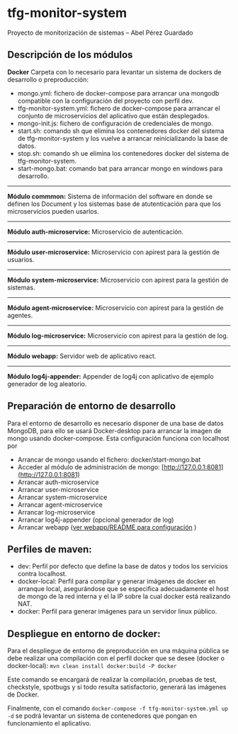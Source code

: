 # tfg-monitor-system
Proyecto de monitorización de sistemas – Abel Pérez Guardado

## Descripción de los módulos

**Docker**
Carpeta con lo necesario para levantar un sistema de dockers de desarrollo o preproducción:
* mongo.yml: fichero de docker-compose para arrancar una mongodb compatible con la configuración del proyecto con perfil
dev.
* tfg-monitor-system.yml: fichero de docker-compose para arrancar el conjunto de microservicios del aplicativo que están
desplegados.
* mongo-init.js: fichero de configuración de credenciales de mongo.
* start.sh: comando sh que elimina los contenedores docker del sistema de tfg-monitor-system y los vuelve a arrancar 
reinicializando la base de datos.
* stop.sh: comando sh ue elimina los contenedores docker del sistema de tfg-monitor-system.
* start-mongo.bat: comando bat para arrancar mongo en windows para desarrollo.

***

**Módulo commmon:**
Sistema de información del software en donde se definen los Document y los sistemas base de atutenticación para que los
microservicios pueden usarlos.

***

**Módulo auth-microservice:** 
Microservicio de autenticación.

***

**Módulo user-microservice:**
Microservicio con apirest para la gestión de usuarios.

***

**Módulo system-microservice:**
Microservicio con apirest para la gestión de sistemas.

***

**Módulo agent-microservice:**
Microservicio con apirest para la gestión de agentes.

***

**Módulo log-microservice:**
Microservicio con apirest para la gestión de log.

***

**Módulo webapp:**
Servidor web de aplicativo react.

***

**Módulo log4j-appender:**
Appender de log4j con aplicativo de ejemplo generador de log aleatorio.


## Preparación de entorno de desarrollo

Para el entorno de desarrollo es necesario disponer de una base de datos MongoDB, para ello se usará Docker-desktop para
arrancar la imagen de mongo usando docker-compose. Esta configuración funciona con localhost por

- Arrancar de mongo usando el fichero: docker/start-mongo.bat
- Acceder al módulo de administración de mongo: [http://127.0.0.1:8081](http://127.0.0.1:8081)
- Arrancar auth-microservice
- Arrancar user-microservice
- Arrancar system-microservice
- Arrancar agent-microservice
- Arrancar log-microservice
- Arrancar log4j-appender (opcional generador de log)
- Arrancar webapp ([ver webapp/README para configuración](./webapp/README.md) )

## Perfiles de maven:
* dev: Perfil por defecto que define la base de datos y todos los servicios contra localhost.
* docker-local: Perfil para compilar y generar imágenes de docker en arranque local, asegurándose que se especifica adecuadamente
el host de mongo de la red interna y el la IP sobre la cual docker está realizando NAT.
* docker: Perfil para generar imágenes para un servidor linux público.


## Despliegue en entorno de docker:
Para el despliegue de entorno de preproducción en una máquina pública se debe realizar una compilación con el perfil docker 
que se desee (docker o docker-local):  `mvn clean install docker:build -P docker`  

Este comando se encargará de realizar la compilación, pruebas de test, checkstyle, spotbugs y si todo resulta satisfactorio,
generará las imágenes de Docker.

Finalmente, con el comando `docker-compose -f tfg-monitor-system.yml up -d` se podrá levantar un sistema de contenedores
que pongan en funcionamiento el aplicativo. 

